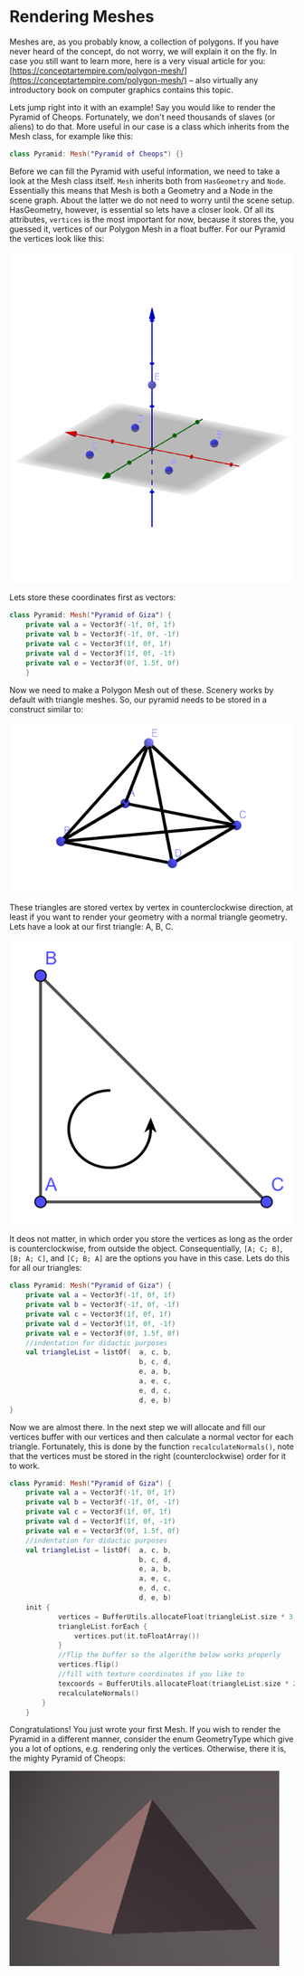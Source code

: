 # Rendering Meshes

Meshes are, as you probably know, a collection of polygons. If you have never heard of the concept, do not worry, we will explain it on the fly. In case you still want to learn more, here is a very visual article for you: [https://conceptartempire.com/polygon-mesh/](https://conceptartempire.com/polygon-mesh/) – also virtually any introductory book on computer graphics contains this topic.

Lets jump right into it with an example! Say you would like to render the Pyramid of Cheops. Fortunately, we don't need thousands of slaves \(or aliens\) to do that. More useful in our case is a class which inherits from the Mesh class, for example like this:

```kotlin
class Pyramid: Mesh("Pyramid of Cheops") {}
```

Before we can fill the Pyramid with useful information, we need to take a look at the Mesh class itself. `Mesh` inherits both from `HasGeometry` and `Node`. Essentially this means that Mesh is both a Geometry and a Node in the scene graph. About the latter we do not need to worry until the scene setup. HasGeometry, however, is essential so lets have a closer look. Of all its attributes, `vertices` is the most important for now, because it stores the, you guessed it, vertices of our Polygon Mesh in a float buffer. For our Pyramid the vertices look like this:

![](../.gitbook/assets/geogebra-export.png)

Lets store these coordinates first as vectors:

```kotlin
class Pyramid: Mesh("Pyramid of Giza") {
    private val a = Vector3f(-1f, 0f, 1f)
    private val b = Vector3f(-1f, 0f, -1f)
    private val c = Vector3f(1f, 0f, 1f)
    private val d = Vector3f(1f, 0f, -1f)
    private val e = Vector3f(0f, 1.5f, 0f)
    }
```

Now we need to make a Polygon Mesh out of these. Scenery works by default with triangle meshes. So, our pyramid needs to be stored in a construct similar to:

![](../.gitbook/assets/geogebra-export-1-%20%282%29.png)

These triangles are stored vertex by vertex in counterclockwise direction, at least if you want to render your geometry with a normal triangle geometry. Lets have a look at our first triangle: A, B, C.

![](../.gitbook/assets/geogebra-export-3-.png)

It deos not matter, in which order you store the vertices as long as the order is counterclockwise, from outside the object. Consequentially, `[A; C; B]`, `[B; A; C]`, and `[C; B; A]` are the options you have in this case. Lets do this for all our triangles:

```kotlin
class Pyramid: Mesh("Pyramid of Giza") {
    private val a = Vector3f(-1f, 0f, 1f)
    private val b = Vector3f(-1f, 0f, -1f)
    private val c = Vector3f(1f, 0f, 1f)
    private val d = Vector3f(1f, 0f, -1f)
    private val e = Vector3f(0f, 1.5f, 0f)
    //indentation for didactic purposes
    val triangleList = listOf(  a, c, b, 
                                b, c, d, 
                                e, a, b, 
                                a, e, c,
                                e, d, c, 
                                d, e, b)
}
```

Now we are almost there. In the next step we will allocate and fill our vertices buffer with our vertices and then calculate a normal vector for each triangle. Fortunately, this is done by the function `recalculateNormals()`, note that the vertices must be stored in the right \(counterclockwise\) order for it to work. 

```kotlin
class Pyramid: Mesh("Pyramid of Giza") {
    private val a = Vector3f(-1f, 0f, 1f)
    private val b = Vector3f(-1f, 0f, -1f)
    private val c = Vector3f(1f, 0f, 1f)
    private val d = Vector3f(1f, 0f, -1f)
    private val e = Vector3f(0f, 1.5f, 0f)
    //indentation for didactic purposes
    val triangleList = listOf(  a, c, b, 
                                b, c, d, 
                                e, a, b, 
                                a, e, c,
                                e, d, c, 
                                d, e, b)
    init {
            vertices = BufferUtils.allocateFloat(triangleList.size * 3)
            triangleList.forEach {
                vertices.put(it.toFloatArray())
            }
            //flip the buffer so the algorithm below works properly
            vertices.flip()
            //fill with texture coordinates if you like to
            texcoords = BufferUtils.allocateFloat(triangleList.size * 2)
            recalculateNormals()
        }
    }
```

Congratulations! You just wrote your first Mesh. If you wish to render the Pyramid in a different manner, consider the enum GeometryType which give you a lot of options, e.g. rendering only the vertices. Otherwise, there it is, the mighty Pyramid of Cheops:

![](../.gitbook/assets/pyramid.png)


